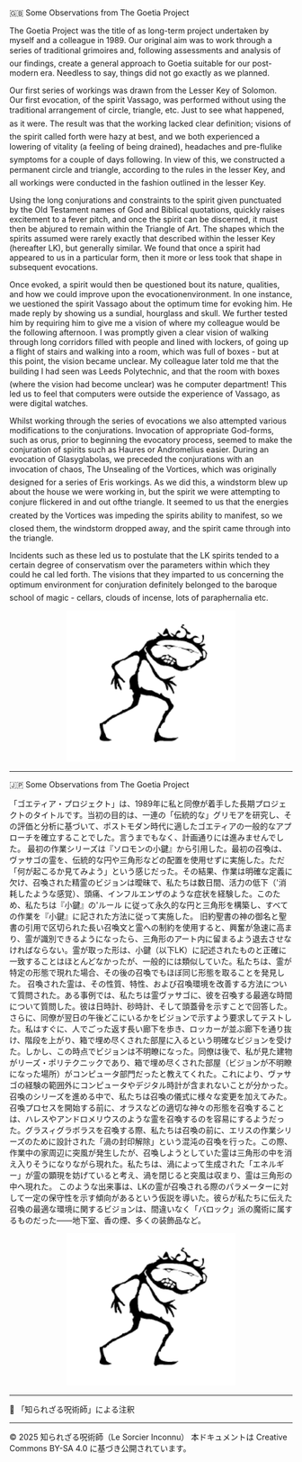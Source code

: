 # 
🇬🇧 Some Observations from The Goetia Project

The Goetia Project was the title of as long-term project undertaken by myself and a colleague in 1989. Our original aim was to work through a series of traditional grimoires and, following assessments and analysis of our findings, create a general approach to Goetia suitable for our post-modern era. Needless to say, things did not go exactly as we planned.

Our first series of workings was drawn from the Lesser Key of Solomon. Our first evocation, of the spirit Vassago, was performed without using the traditional arrangement of circle, triangle, etc. Just to see what happened, as it were. The result was that the working lacked clear definition; visions of the spirit called forth were hazy at best, and we both experienced a lowering of vitality (a feeling of being drained), headaches and pre-flulike symptoms for a couple of days following. In view of this, we constructed a permanent circle and triangle, according to the rules in the lesser Key, and all workings were conducted in the fashion outlined in the lesser Key.

Using the long conjurations and constraints to the spirit given punctuated by the Old Testament names of God and Biblical quotations, quickly raises excitement to a fever pitch, and once the spirit can be discerned, it must then be abjured to remain within the Triangle of Art. The shapes which the spirits assumed were rarely exactly that described within the lesser Key (hereafter LK), but generally similar. We found that once a spirit had appeared to us in a particular form, then it more or less took that shape in subsequent evocations.

Once evoked, a spirit would then be questioned bout its nature, qualities, and how we could improve upon the evocationenvironment. In one instance, we uestioned the spirit Vassago about the optimum time for evoking him. He made reply by showing us a sundial, hourglass and skull. We further tested him by requiring him to give me a vision of where my colleague would be the following afternoon. I was promptly given a clear vision of walking through long corridors filled with people and lined with lockers, of going up a flight of stairs and walking into a room, which was full of boxes - but at this point, the vision became unclear. My colleague later told me that the building I had seen was Leeds Polytechnic, and that the room with boxes (where the vision had become unclear) was he computer department! This led us to feel that computers were outside the experience of Vassago, as were digital watches.

Whilst working through the series of evocations we also attempted various modifications to the conjurations. Invocation of appropriate God-forms, such as orus, prior to beginning the evocatory process, seemed to make the conjuration of spirits such as Haures or Andromelius easier. During an evocation of Glasyglabolas, we preceded the conjurations with an invocation of chaos, The Unsealing of the Vortices, which was originally designed for a series of Eris workings. As we did this, a windstorm blew up about the house we were working in, but the spirit we were attempting to conjure flickered in and out ofthe triangle. It seemed to us that the energies created by the Vortices was impeding the spirits ability to manifest, so we closed them, the windstorm dropped away, and the spirit came through into the triangle.

Incidents such as these led us to postulate that the LK spirits tended to a certain degree of conservatism over the parameters within which they could he cal led forth. The visions that they imparted to us concerning the optimum environment for conjuration definitely belonged to the baroque school of magic - cellars, clouds of incense, lots of paraphernalia etc.

<div align="center">
  <img src="hine_evocation_pic_001.png" width="300">
</div>

---

🇯🇵 Some Observations from The Goetia Project

「ゴエティア・プロジェクト」は、1989年に私と同僚が着手した長期プロジェクトのタイトルです。当初の目的は、一連の「伝統的な」グリモアを研究し、その評価と分析に基づいて、ポストモダン時代に適したゴエティアの一般的なアプローチを確立することでした。言うまでもなく、計画通りには進みませんでした。
最初の作業シリーズは『ソロモンの小鍵』から引用した。最初の召喚は、ヴァサゴの霊を、伝統的な円や三角形などの配置を使用せずに実施した。ただ「何が起こるか見てみよう」という感じだった。その結果、作業は明確な定義に欠け、召喚された精霊のビジョンは曖昧で、私たちは数日間、活力の低下（'消耗したような感覚）、頭痛、インフルエンザのような症状を経験した。このため、私たちは『小鍵』の'ルール
に従って永久的な円と三角形を構築し、すべての作業を『小鍵』に記された方法に従って実施した。
旧約聖書の神の御名と聖書の引用で区切られた長い召喚文と霊への制約を使用すると、興奮が急速に高まり、霊が識別できるようになったら、三角形のアート内に留まるよう退去させなければならない。霊が取った形は、小鍵（以下LK）に記述されたものと正確に一致することはほとんどなかったが、一般的には類似していた。私たちは、霊が特定の形態で現れた場合、その後の召喚でもほぼ同じ形態を取ることを発見した。
召喚された霊は、その性質、特性、および召喚環境を改善する方法について質問された。ある事例では、私たちは霊ヴァサゴに、彼を召喚する最適な時間について質問した。彼は日時計、砂時計、そして頭蓋骨を示すことで回答した。さらに、同僚が翌日の午後どこにいるかをビジョンで示すよう要求してテストした。私はすぐに、人でごった返す長い廊下を歩き、ロッカーが並ぶ廊下を通り抜け、階段を上がり、箱で埋め尽くされた部屋に入るという明確なビジョンを受けた。しかし、この時点でビジョンは不明瞭になった。同僚は後で、私が見た建物がリーズ・ポリテクニックであり、箱で埋め尽くされた部屋（ビジョンが不明瞭になった場所）がコンピュータ部門だったと教えてくれた。これにより、ヴァサゴの経験の範囲外にコンピュータやデジタル時計が含まれないことが分かった。
召喚のシリーズを進める中で、私たちは召喚の儀式に様々な変更を加えてみた。召喚プロセスを開始する前に、オラスなどの適切な神々の形態を召喚することは、ハレスやアンドロメリウスのような霊を召喚するのを容易にするようだった。グラスィグラボラスを召喚する際、私たちは召喚の前に、エリスの作業シリーズのために設計された「渦の封印解除」という混沌の召喚を行った。この際、作業中の家周辺に突風が発生したが、召喚しようとしていた霊は三角形の中を消え入りそうになりながら現れた。私たちは、渦によって生成された「エネルギー」が霊の顕現を妨げていると考え、渦を閉じると突風は収まり、霊は三角形の中へ現れた。
このような出来事は、LKの霊が召喚される際のパラメーターに対して一定の保守性を示す傾向があるという仮説を導いた。彼らが私たちに伝えた召喚の最適な環境に関するビジョンは、間違いなく「バロック」派の魔術に属するものだった——地下室、香の煙、多くの装飾品など。

<div align="center">
  <img src="hine_evocation_pic_001.png" width="300">
</div>

---

🐌 「知られざる呪術師」による注釈




---

© 2025 知られざる呪術師（Le Sorcier Inconnu）
本ドキュメントは Creative Commons BY-SA 4.0 に基づき公開されています。